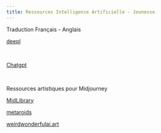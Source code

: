 ```yaml
---
title: Ressources Intelligence Artificielle - Jeunesse
---
```

Traduction Français - Anglais

<a href="https://www.deepl.com/fr/translator">deepl</a>

<br>


<a href="https://chat.openai.com/" target="_blank" >Chatgpt</a>


<br>


Ressources artistiques pour Midjourney

<a href="https://www.midlibrary.io/features" target = "_blank" >MidLibrary</a>

<a href="https://metaroids.com/lists/midjourney-art-styles-gigapack-free-200-prompt-keywords/" target = "_blank" >metaroids</a>

<a href="https://weirdwonderfulai.art/resources/midjourney-style-chart-by-robomar-ai-art/" target = "_blank">weirdwonderfulai.art</a>